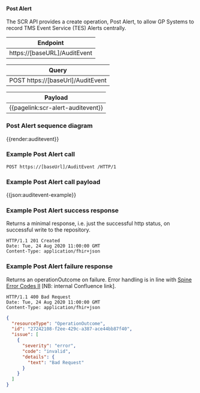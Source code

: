 #### Post Alert

The SCR API provides a create operation, Post Alert, to allow GP Systems to record TMS Event Service (TES) Alerts centrally.


| Endpoint |
|--|
| https://[baseURL]/AuditEvent |


| Query |
|--|
| POST https://[baseUrl]/AuditEvent |

| Payload |
|--|
| {{pagelink:scr-alert-auditevent}} |


### Post Alert sequence diagram

{{render:auditevent}}

### Example Post Alert call


```
POST https://[baseUrl]/AuditEvent /HTTP/1
```

### Example Post Alert call payload

{{json:auditevent-example}}

### Example Post Alert success response

Returns a minimal response, i.e. just the successful http status, on successful write to the repository.

```
HTTP/1.1 201 Created
Date: Tue, 24 Aug 2020 11:00:00 GMT
Content-Type: application/fhir+json
```



### Example Post Alert failure response

Returns an operationOutcome on failure. Error handling is in line with <a href="https://nhsd-confluence.digital.nhs.uk/display/APM/2020-04-17+Spine+Error+Codes+II">Spine Error Codes II</a> [NB: internal Confluence link].

```
HTTP/1.1 400 Bad Request
Date: Tue, 24 Aug 2020 11:00:00 GMT
Content-Type: application/fhir+json
```

```json
{
  "resourceType": "OperationOutcome",
  "id": "27242108-f2ee-429c-a387-ace44bb87f40",
  "issue": [
    {
      "severity": "error",
      "code": "invalid",
      "details": {
        "text": "Bad Request"
      }
    }
  ]
}